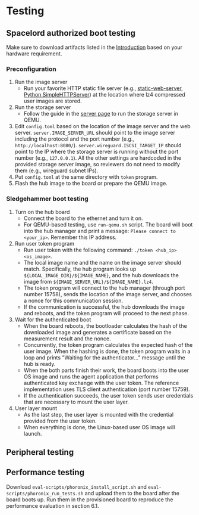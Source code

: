 # Testing

## Spacelord authorized boot testing

Make sure to download artifacts listed in the [Introduction](/introduction.html)
based on your hardware requirement.

### Preconfiguration

1. Run the image server
    * Run your favorite HTTP static file server
      (e.g., [static-web-server](https://github.com/joseluisq/static-web-server),
[Python SimpleHTTPServer](https://www.digitalocean.com/community/tutorials/python-simplehttpserver-http-server))
      at the location where lz4 compressed user images are stored.
2. Run the storage server
    * Follow the guide in the [server page](/server.html)
      to run the storage server in QEMU.
3. Edit `config.toml` based on the location of the image server and the web server.
    `server.IMAGE_SERVER_URL` should point to the image server including the protocol and the port number
    (e.g., `http://localhost:8080/`).
    `server.wireguard.ISCSI_TARGET_IP` should point to the IP
    where the storage server is running without the port number
    (e.g., `127.0.0.1`).
    All the other settings are hardcoded in the provided storage server image,
    so reviewers do not need to modify them (e.g., wireguard subnet IPs).
4. Put `config.toml` at the same directory with `token` program.
5. Flash the hub image to the board or prepare the QEMU image.

### Sledgehammer boot testing

1. Turn on the hub board
    * Connect the board to the ethernet and turn it on.
    * For QEMU-based testing, use `run-qemu.sh` script.
      The board will boot into the hub manager
      and print a message:
      `Please connect to <your_ip>`.
      Remember this IP address.
2. Run user token program
    * Run user token with the following command:
      `./token <hub_ip> <os_image>`.
    * The local image name and the name on the image server should match.
      Specifically, the hub program looks up `${LOCAL_IMAGE_DIR}/${IMAGE_NAME}`,
      and the hub downloads the image from `${IMAGE_SERVER_URL}/${IMAGE_NAME}.lz4`.
    * The token program will connect to the hub manager
      (through port number 15758),
      sends the location of the image server,
      and chooses a nonce for this communication session.
    * If the communication is successful,
      the hub downloads the image and reboots,
      and the token program will proceed to the next phase.
3. Wait for the authenticated boot
    * When the board reboots,
      the bootloader calculates the hash of the downloaded image
      and generates a certificate based on the measurement result and the nonce.
    * Concurrently, the token program calculates the expected hash of the user image.
      When the hashing is done, the token program waits in a loop
      and prints "Waiting for the authenticator..." message until the hub is ready.
    * When the both parts finish their work,
      the board boots into the user OS image and runs the agent application
      that performs authenticated key exchange with the user token.
      The reference implementation uses TLS client authentication (port number 15759).
    * If the authentication succeeds,
      the user token sends user credentials that are necessary to mount the user layer.
4. User layer mount
    * As the last step, the user layer is mounted with the credential provided from the user token.
    * When everything is done, the Linux-based user OS image will launch.

## Peripheral testing

## Performance testing

Download `eval-scripts/phoronix_install_script.sh` and `eval-scripts/phoronix_run_tests.sh`
and upload them to the board after the board boots up.
Run them in the provisioned board to reproduce the performance evaluation in section 6.1.
